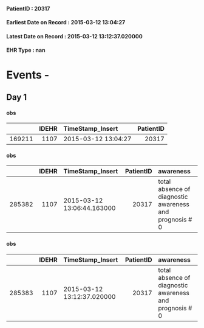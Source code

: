 
#### PatientID : 20317
#### Earliest Date on Record : 2015-03-12 13:04:27
#### Latest Date on Record : 2015-03-12 13:12:37.020000
#### EHR Type : nan

# Events - 

## Day 1

#### obs
|        |   IDEHR | TimeStamp_Insert    |   PatientID |
|-------:|--------:|:--------------------|------------:|
| 169211 |    1107 | 2015-03-12 13:04:27 |       20317 |

#### obs
|        |   IDEHR | TimeStamp_Insert           |   PatientID | awareness                                               |
|-------:|--------:|:---------------------------|------------:|:--------------------------------------------------------|
| 285382 |    1107 | 2015-03-12 13:06:44.163000 |       20317 | total absence of diagnostic awareness and prognosis # 0 |

#### obs
|        |   IDEHR | TimeStamp_Insert           |   PatientID | awareness                                               |
|-------:|--------:|:---------------------------|------------:|:--------------------------------------------------------|
| 285383 |    1107 | 2015-03-12 13:12:37.020000 |       20317 | total absence of diagnostic awareness and prognosis # 0 |


